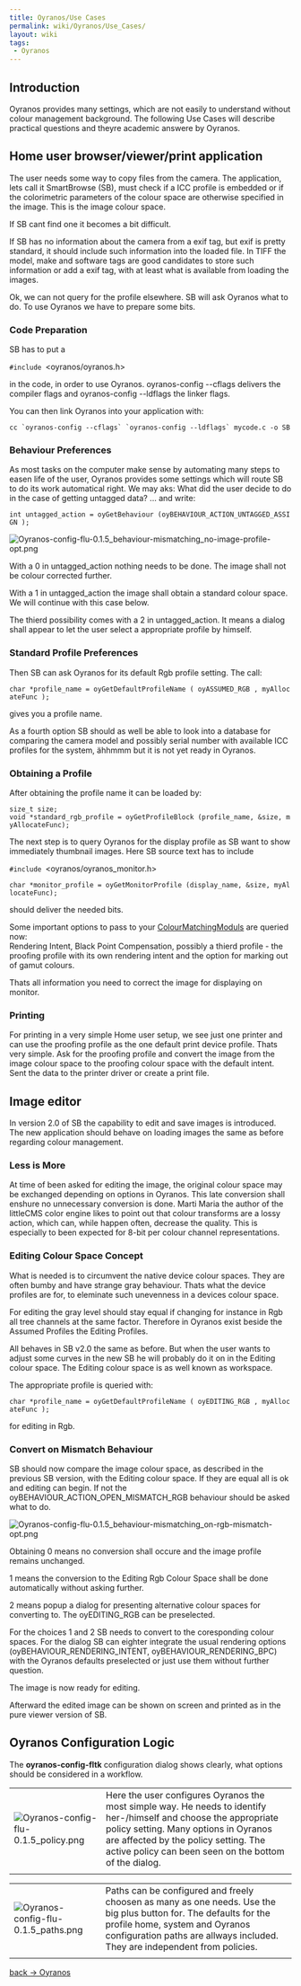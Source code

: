 ```yaml
---
title: Oyranos/Use Cases
permalink: wiki/Oyranos/Use_Cases/
layout: wiki
tags:
 - Oyranos
---
```


Introduction
------------

Oyranos provides many settings, which are not easily to understand
without colour management background. The following Use Cases will
describe practical questions and theyre academic answere by Oyranos.

Home user browser/viewer/print application
------------------------------------------

The user needs some way to copy files from the camera. The application,
lets call it SmartBrowse (SB), must check if a ICC profile is embedded
or if the colorimetric parameters of the colour space are otherwise
specified in the image. This is the image colour space.

If SB cant find one it becomes a bit difficult.

If SB has no information about the camera from a exif tag, but exif is
pretty standard, it should include such information into the loaded
file. In TIFF the model, make and software tags are good candidates to
store such information or add a exif tag, with at least what is
available from loading the images.

Ok, we can not query for the profile elsewhere. SB will ask Oyranos what
to do. To use Oyranos we have to prepare some bits.

### Code Preparation

SB has to put a

`#include `<oyranos/oyranos.h>

in the code, in order to use Oyranos. oyranos-config --cflags delivers
the compiler flags and oyranos-config --ldflags the linker flags.

You can then link Oyranos into your application with:

`` cc `oyranos-config --cflags` `oyranos-config --ldflags` mycode.c -o SB ``

### Behaviour Preferences

As most tasks on the computer make sense by automating many steps to
easen life of the user, Oyranos provides some settings which will route
SB to do its work automatical right. We may aks: What did the user
decide to do in the case of getting untagged data? ... and write:

`int untagged_action = oyGetBehaviour (oyBEHAVIOUR_ACTION_UNTAGGED_ASSIGN );`

![](Oyranos-config-flu-0.1.5_behaviour-mismatching_no-image-profile-opt.png "Oyranos-config-flu-0.1.5_behaviour-mismatching_no-image-profile-opt.png")

With a 0 in untagged\_action nothing needs to be done. The image shall
not be colour corrected further.

With a 1 in untagged\_action the image shall obtain a standard colour
space. We will continue with this case below.

The thierd possibility comes with a 2 in untagged\_action. It means a
dialog shall appear to let the user select a appropriate profile by
himself.

### Standard Profile Preferences

Then SB can ask Oyranos for its default Rgb profile setting. The call:

`char *profile_name = oyGetDefaultProfileName ( oyASSUMED_RGB , myAllocateFunc );`

gives you a profile name.

As a fourth option SB should as well be able to look into a database for
comparing the camera model and possibly serial number with available ICC
profiles for the system, ähhmmm but it is not yet ready in Oyranos.

### Obtaining a Profile

After obtaining the profile name it can be loaded by:

`size_t size;`  
`void *standard_rgb_profile = oyGetProfileBlock (profile_name, &size, myAllocateFunc);`

The next step is to query Oyranos for the display profile as SB want to
show immediately thumbnail images. Here SB source text has to include

`#include `<oyranos/oyranos_monitor.h>

`char *monitor_profile = oyGetMonitorProfile (display_name, &size, myAllocateFunc);`

should deliver the needed bits.

Some important options to pass to your
[ColourMatchingModuls](/wiki/ColourMatchingModuls "wikilink") are queried
now:  
Rendering Intent, Black Point Compensation, possibly a thierd profile -
the proofing profile with its own rendering intent and the option for
marking out of gamut colours.

Thats all information you need to correct the image for displaying on
monitor.

### Printing

For printing in a very simple Home user setup, we see just one printer
and can use the proofing profile as the one default print device
profile. Thats very simple. Ask for the proofing profile and convert the
image from the image colour space to the proofing colour space with the
default intent. Sent the data to the printer driver or create a print
file.

Image editor
------------

In version 2.0 of SB the capability to edit and save images is
introduced. The new application should behave on loading images the same
as before regarding colour management.

### Less is More

At time of been asked for editing the image, the original colour space
may be exchanged depending on options in Oyranos. This late conversion
shall enshure no unnecessary conversion is done. Marti Maria the author
of the littleCMS color engine likes to point out that colour transforms
are a lossy action, which can, while happen often, decrease the quality.
This is especially to been expected for 8-bit per colour channel
representations.

### Editing Colour Space Concept

What is needed is to circumvent the native device colour spaces. They
are often bumby and have strange gray behaviour. Thats what the device
profiles are for, to eleminate such unevenness in a devices colour
space.

For editing the gray level should stay equal if changing for instance in
Rgb all tree channels at the same factor. Therefore in Oyranos exist
beside the Assumed Profiles the Editing Profiles.

All behaves in SB v2.0 the same as before. But when the user wants to
adjust some curves in the new SB he will probably do it on in the
Editing colour space. The Editing colour space is as well known as
workspace.

The appropriate profile is queried with:

`char *profile_name = oyGetDefaultProfileName ( oyEDITING_RGB , myAllocateFunc );`

for editing in Rgb.

### Convert on Mismatch Behaviour

SB should now compare the image colour space, as described in the
previous SB version, with the Editing colour space. If they are equal
all is ok and editing can begin. If not the
oyBEHAVIOUR\_ACTION\_OPEN\_MISMATCH\_RGB behaviour should be asked what
to do.

![](Oyranos-config-flu-0.1.5_behaviour-mismatching_on-rgb-mismatch-opt.png "Oyranos-config-flu-0.1.5_behaviour-mismatching_on-rgb-mismatch-opt.png")

Obtaining 0 means no conversion shall occure and the image profile
remains unchanged.

1 means the conversion to the Editing Rgb Colour Space shall be done
automatically without asking further.

2 means popup a dialog for presenting alternative colour spaces for
converting to. The oyEDITING\_RGB can be preselected.

For the choices 1 and 2 SB needs to convert to the coresponding colour
spaces. For the dialog SB can eighter integrate the usual rendering
options (oyBEHAVIOUR\_RENDERING\_INTENT, oyBEHAVIOUR\_RENDERING\_BPC)
with the Oyranos defaults preselected or just use them without further
question.

The image is now ready for editing.

Afterward the edited image can be shown on screen and printed as in the
pure viewer version of SB.

Oyranos Configuration Logic
---------------------------

The <b> oyranos-config-fltk</b> configuration dialog shows clearly, what
options should be considered in a workflow.

|                                                                                |                                                                                                                                                                                                                                                             |
|--------------------------------------------------------------------------------|-------------------------------------------------------------------------------------------------------------------------------------------------------------------------------------------------------------------------------------------------------------|
| ![](Oyranos-config-flu-0.1.5_policy.png "Oyranos-config-flu-0.1.5_policy.png") | Here the user configures Oyranos the most simple way. He needs to identify her-/himself and choose the appropriate policy setting. Many options in Oyranos are affected by the policy setting. The active policy can been seen on the bottom of the dialog. |
||

|                                                                              |                                                                                                                                                                                                                                   |
|------------------------------------------------------------------------------|-----------------------------------------------------------------------------------------------------------------------------------------------------------------------------------------------------------------------------------|
| ![](Oyranos-config-flu-0.1.5_paths.png "Oyranos-config-flu-0.1.5_paths.png") | Paths can be configured and freely choosen as many as one needs. Use the big plus button for. The defaults for the profile home, system and Oyranos configuration paths are allways included. They are independent from policies. |
||

[back -&gt; Oyranos](/wiki/Oyranos "wikilink")
